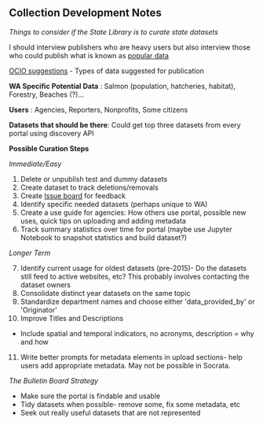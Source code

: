 ## Collection Development Notes

*Things to consider if the State Library is to curate state datasets*

I should interview publishers who are heavy users but also interview those who could publish what is known as [popular data](https://sunlightfoundation.com/2018/10/16/results-from-analyzing-public-record-requests/)

[OCIO suggestions](https://ocio.wa.gov/programs/open-data/guidance-what-data-publish) - Types of data suggested for publication

**WA Specific Potential Data** : Salmon (population, hatcheries, habitat), Forestry, Beaches (?)...


**Users** : Agencies, Reporters, Nonprofits, Some citizens

**Datasets that should be there**: Could get top three datasets from every portal using discovery API

**Possible Curation Steps**

*Immediate/Easy*

1. Delete or unpublish test and dummy datasets
2. Create dataset to track deletions/removals
3. Create [Issue board](https://gitlab.com/wapdc/OpenData-Program/wikis/home) for feedback
4. Identify specific needed datasets (perhaps unique to WA)
5. Create a use guide for agencies: How others use portal, possible new uses, quick tips on uploading and adding metadata
6. Track summary statistics over time for portal (maybe use Jupyter Notebook to snapshot statistics and build dataset?)

*Longer Term*

7. Identify current usage for oldest datasets (pre-2015)- Do the datasets still feed to active websites, etc? This probably involves contacting the dataset owners
8. Consolidate distinct year datasets on the same topic
9. Standardize department names and choose either 'data_provided_by' or 'Originator'
10. Improve Titles and Descriptions
 * Include spatial and temporal indicators, no acronyms, description = why and how
11. Write better prompts for metadata elements in upload sections- help users add appropriate metadata. May not be possible in Socrata.

*The Bulletin Board Strategy*

* Make sure the portal is findable and usable
* Tidy datasets when possible- remove some, fix some metadata, etc
* Seek out really useful datasets that are not represented
